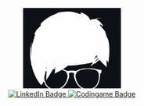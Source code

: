 <div id="header" align="center">
  <img src="https://github.com/KGrants/KGrants/blob/main/PIC1.png" width="200"/>
</div>
<div id="badges" align="center">
  <a href="https://www.linkedin.com/in/karlisgrants/">
    <img src="https://img.shields.io/badge/LinkedIn-blue" alt="LinkedIn Badge"/>
  </a>  
  <a href="https://www.codingame.com/profile/cc87f6e9480d6282fc64ba583f66c6b65528705">
    <img src="https://img.shields.io/badge/CodinGame-Papa__Carlos-Yellow" alt="Codingame Badge"/>
  </a>
</div>

